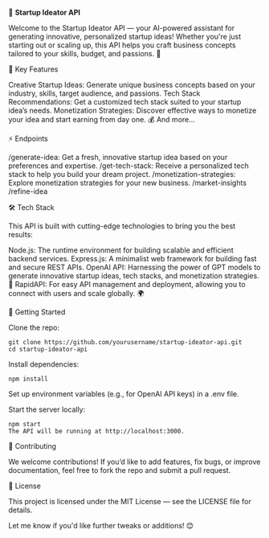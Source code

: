 🚀 **Startup Ideator API**

Welcome to the Startup Ideator API — your AI-powered assistant for generating innovative, personalized startup ideas! Whether you're just starting out or scaling up, this API helps you craft business concepts tailored to your skills, budget, and passions. 🌱

🌟 Key Features

Creative Startup Ideas: Generate unique business concepts based on your industry, skills, target audience, and passions.
Tech Stack Recommendations: Get a customized tech stack suited to your startup idea’s needs.
Monetization Strategies: Discover effective ways to monetize your idea and start earning from day one. 💰
And more...

⚡ Endpoints

/generate-idea: Get a fresh, innovative startup idea based on your preferences and expertise.
/get-tech-stack: Receive a personalized tech stack to help you build your dream project.
/monetization-strategies: Explore monetization strategies for your new business.
/market-insights
/refine-idea

🛠 Tech Stack

This API is built with cutting-edge technologies to bring you the best results:

Node.js: The runtime environment for building scalable and efficient backend services.
Express.js: A minimalist web framework for building fast and secure REST APIs.
OpenAI API: Harnessing the power of GPT models to generate innovative startup ideas, tech stacks, and monetization strategies. 🤖
RapidAPI: For easy API management and deployment, allowing you to connect with users and scale globally. 🌍


🚀 Getting Started

Clone the repo:
```
git clone https://github.com/yourusername/startup-ideator-api.git
cd startup-ideator-api
```

Install dependencies:

```
npm install
```
Set up environment variables (e.g., for OpenAI API keys) in a .env file.

Start the server locally:

```
npm start
The API will be running at http://localhost:3000.
```

💬 Contributing

We welcome contributions! If you’d like to add features, fix bugs, or improve documentation, feel free to fork the repo and submit a pull request.

📜 License

This project is licensed under the MIT License — see the LICENSE file for details.

Let me know if you'd like further tweaks or additions! 😊
